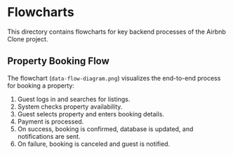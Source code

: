 # Flowcharts

This directory contains flowcharts for key backend processes of the Airbnb Clone project.

## Property Booking Flow
The flowchart (`data-flow-diagram.png`) visualizes the end-to-end process for booking a property:

1. Guest logs in and searches for listings.
2. System checks property availability.
3. Guest selects property and enters booking details.
4. Payment is processed.
5. On success, booking is confirmed, database is updated, and notifications are sent.
6. On failure, booking is canceled and guest is notified.
